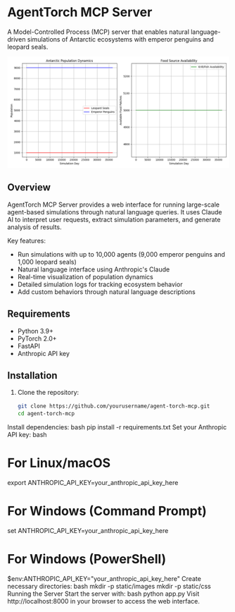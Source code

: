 # AgentTorch MCP Server

A Model-Controlled Process (MCP) server that enables natural language-driven simulations of Antarctic ecosystems with emperor penguins and leopard seals.

![AgentTorch MCP Screenshot](static/images/antarctica_simulation.png)

## Overview

AgentTorch MCP Server provides a web interface for running large-scale agent-based simulations through natural language queries. It uses Claude AI to interpret user requests, extract simulation parameters, and generate analysis of results.

Key features:
- Run simulations with up to 10,000 agents (9,000 emperor penguins and 1,000 leopard seals)
- Natural language interface using Anthropic's Claude
- Real-time visualization of population dynamics
- Detailed simulation logs for tracking ecosystem behavior
- Add custom behaviors through natural language descriptions

## Requirements

- Python 3.9+
- PyTorch 2.0+
- FastAPI
- Anthropic API key

## Installation

1. Clone the repository:
   ```bash
   git clone https://github.com/yourusername/agent-torch-mcp.git
   cd agent-torch-mcp
Install dependencies:
bash
pip install -r requirements.txt
Set your Anthropic API key:
bash
# For Linux/macOS
export ANTHROPIC_API_KEY=your_anthropic_api_key_here

# For Windows (Command Prompt)
set ANTHROPIC_API_KEY=your_anthropic_api_key_here

# For Windows (PowerShell)
$env:ANTHROPIC_API_KEY="your_anthropic_api_key_here"
Create necessary directories:
bash
mkdir -p static/images
mkdir -p static/css
Running the Server
Start the server with:
bash
python app.py
Visit http://localhost:8000 in your browser to access the web interface.

